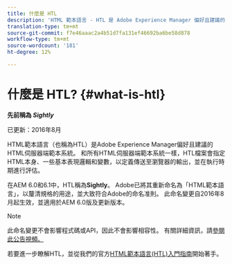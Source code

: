 ```yaml
---
title: 什麼是 HTL
description: 'HTML 範本語言 - HTL 是 Adobe Experience Manager 偏好且建議的 HTML 伺服器端範本系統。 '
translation-type: tm+mt
source-git-commit: f7e46aaac2a4b51d7fa131ef46692ba6be58d878
workflow-type: tm+mt
source-wordcount: '181'
ht-degree: 12%

---
```



# 什麼是 HTL? {#what-is-htl}

**先前稱為 *Sightly***

已更新：2016年8月

HTML範本語言（也稱為HTL）是Adobe Experience Manager偏好且建議的HTML伺服器端範本系統。 和所有HTML伺服器端範本系統一樣，HTL檔案會指定HTML本身、一些基本表現邏輯和變數，以定義傳送至瀏覽器的輸出，並在執行時期進行評估。

在AEM 6.0和6.1中，HTL稱為&#x200B;**Sightly**。 Adobe已將其重新命名為「HTML範本語言」，以釐清規格的用途，並大致符合Adobe的命名准則。 此命名變更自2016年8月起生效，並適用於AEM 6.0版及更新版本。

>[!NOTE]
>
>此命名變更不會影響程式碼或API，因此不會影響相容性。 有關詳細資訊，請[參閱此公告視頻。](https://helpx.adobe.com/experience-manager/how-to/announce-htl.html)

若要進一步瞭解HTL，並從我們的官方[HTML範本語言(HTL)入門指南](overview.md)開始著手。
